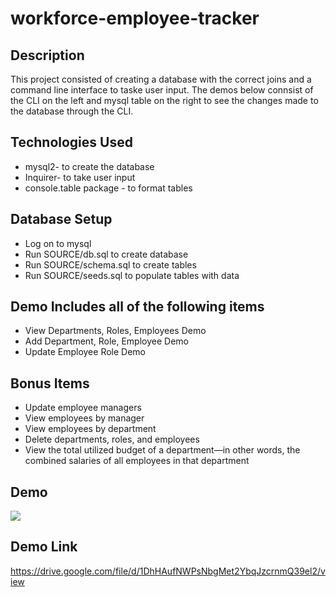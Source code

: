 # workforce-employee-tracker

## Description  
This project consisted of creating a database with the correct joins and a command line interface to taske user input.
The demos below connsist of the CLI on the left and mysql table on the right to see the changes made to the database through the CLI.

## Technologies Used
- mysql2- to create the database
- Inquirer- to take user input
- console.table package - to format tables

## Database Setup  
- Log on to mysql
- Run SOURCE/db.sql to create database
- Run SOURCE/schema.sql to create tables
- Run SOURCE/seeds.sql to populate tables with data


## Demo Includes all of the following items
- View Departments, Roles, Employees Demo
- Add Department, Role, Employee Demo
- Update Employee Role Demo

## Bonus Items
- Update employee managers  
- View employees by manager  
- View employees by department  
- Delete departments, roles, and employees  
- View the total utilized budget of a department—in other words, the combined salaries of all employees in that department  

## Demo
<img src="./images/workforce.gif">

## Demo Link
https://drive.google.com/file/d/1DhHAufNWPsNbgMet2YbqJzcrnmQ39el2/view